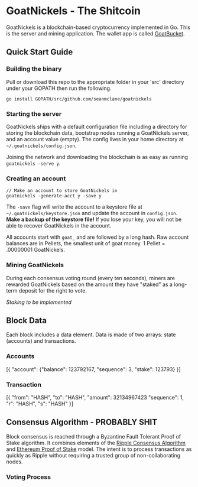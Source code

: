 # GoatNickels - The Shitcoin

GoatNickels is a blockchain-based cryptocurrency implemented in Go. This is the server and mining application. The wallet app is called [GoatBucket](https://github.com/seanmclane/goatbucket).

## Quick Start Guide

### Building the binary
Pull or download this repo to the appropriate folder in your 'src' directory under your GOPATH then run the following.
```
go install GOPATH/src/github.com/seanmclane/goatnickels
```

### Starting the server
GoatNickels ships with a default configuration file including a directory for storing the blockchain data, bootstrap nodes running a GoatNickels server, and an account value (empty). The config lives in your home directory at `~/.goatnickels/config.json`.

Joining the network and downloading the blockchain is as easy as running `goatnickels -serve y`.

### Creating an account
```
// Make an account to store GoatNickels in
goatnickels -generate-acct y -save y
```
The `-save` flag will write the account to a keystore file at `~/.goatnickels/keystore.json` and update the account in `config.json`. **Make a backup of the keystore file!** If you lose your key, you will not be able to recover GoatNickels in the account.

All accounts start with `goat_` and are followed by a long hash. Raw account balances are in Pellets, the smallest unit of goat money. 1 Pellet = .00000001 GoatNickels.

### Mining GoatNickels
During each consensus voting round (every ten seconds), miners are rewarded GoatNickels based on the amount they have "staked" as a long-term deposit for the right to vote.

*Staking to be implemented*

## Block Data

Each block includes a data element. Data is made of two arrays: state (accounts) and transactions.

### Accounts

[{
  "account": {"balance": 123792167, "sequence": 3, "stake": 123793}
}]

### Transaction

[{
  "from": "HASH",
  "to": "HASH",
  "amount": 32134967423
  "sequence": 1,
  "r": "HASH",
  "s": "HASH"
}]

## Consensus Algorithm - PROBABLY SHIT

Block consensus is reached through a Byzantine Fault Tolerant Proof of Stake algorithm. It combines elements of the [Ripple Consensus Algorithm](https://ripple.com/files/ripple_consensus_whitepaper.pdf) and [Ethereum Proof of Stake](https://github.com/ethereum/wiki/wiki/Proof-of-Stake-FAQ) model. The intent is to process transactions as quickly as Ripple without requiring a trusted group of non-collaborating nodes.

### Voting Process

